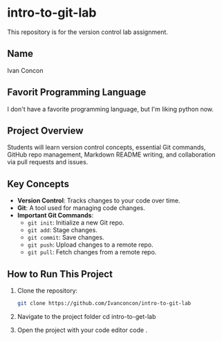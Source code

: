 # intro-to-git-lab
This repository is for the version control lab assignment.

## Name
Ivan Concon

## Favorit Programming Language
I don't have a favorite programming language, but I'm liking python now.

## Project Overview
Students will learn version control concepts, essential Git commands, GitHub repo management, Markdown README writing, and collaboration via pull requests and issues.

## Key Concepts
- **Version Control**: Tracks changes to your code over time.
- **Git**: A tool used for managing code changes.
- **Important Git Commands**:
  - `git init`: Initialize a new Git repo.
  - `git add`: Stage changes.
  - `git commit`: Save changes.
  - `git push`: Upload changes to a remote repo.
  - `git pull`: Fetch changes from a remote repo.

## How to Run This Project
1. Clone the repository:
   ```bash
   git clone https://github.com/Ivanconcon/intro-to-git-lab

2. Navigate to the project folder
cd intro-to-get-lab

3. Open the project with your code editor
code .
